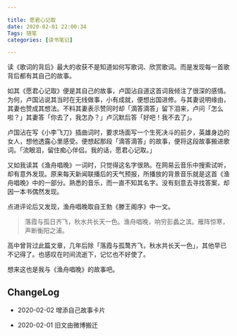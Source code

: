 ```yaml
---

title: 愿君心记取
date: 2020-02-01 22:00:34
Tags: 随笔
categories: [读书笔记]

---
```


读《歌词的背后》最大的收获不是知道如何写歌词、欣赏歌词。而是发现每一首歌背后都有其自己的故事。

<!--more-->

如其《愿君心记取》便是其自己的故事，卢国沾自道这首词我倾注了很深的感情。为何，卢国沾说其当时在无线做事，小有成就，便想出国进修。与其妻说明缘由，其妻也赞成其想法。不料其妻表示赞同时却「滴答滴答」留下泪来，卢问「怎么啦？」其妻答「你去了，我怎办？」卢沉默后答「好吧！我不去了」。

卢国沾在写《小李飞刀》插曲词时，要求场面写一个生死决斗的前夕，英雄身边的女人，想他透露心里感受。便想起那段「滴答滴答」的故事，便将这段故事搬进歌词。「流眼泪，留住痴心伴侣。我的话，愿君心记取。」

又如我读其《渔舟唱晚》一词时，只觉得这名字很熟。在网易云音乐中搜索试听，却有意外发现。原来每天新闻联播后的天气预报，所播放的背景音乐就是这首《渔舟唱晚》中的一部分。熟悉的音乐，而一直不知其名字。没有刻意去寻找答案，却因一本书偶然发现。

点进评论后又发现，渔舟唱晚取自王勃《滕王阁序》中一文。

> 落霞与孤日齐飞，秋水共长天一色。渔舟唱晚，响穷彭蠡之滨。雁阵惊寒，声断衡阳之浦。

高中曾背过此篇文章，几年后除「落霞与孤鹜齐飞，秋水共长天一色」，其他早已不记得了。也感叹在时间流逝下，记忆也不好使了。

想来这也是我与《渔舟唱晚》的故事吧。

## ChangeLog

- 2020-02-02 增添自己故事卡片

- 2020-02-01 旧文由微博搬迁

